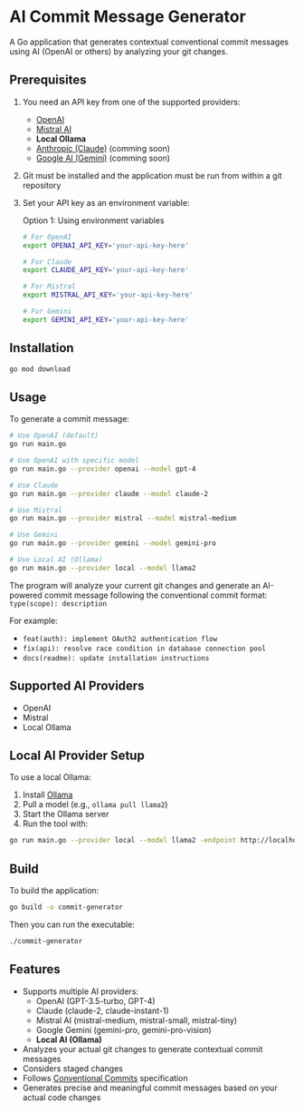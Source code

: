 # AI Commit Message Generator

A Go application that generates contextual conventional commit messages using AI (OpenAI or others) by analyzing your git changes.

## Prerequisites

1. You need an API key from one of the supported providers:
   - [OpenAI](https://platform.openai.com/)
   - [Mistral AI](https://mistral.ai/)
   - **Local Ollama**
   - [Anthropic (Claude)](https://www.anthropic.com/) (comming soon)
   - [Google AI (Gemini)](https://ai.google.dev/) (comming soon)
2. Git must be installed and the application must be run from within a git repository
3. Set your API key as an environment variable:

   Option 1: Using environment variables

   ```bash
   # For OpenAI
   export OPENAI_API_KEY='your-api-key-here'

   # For Claude
   export CLAUDE_API_KEY='your-api-key-here'

   # For Mistral
   export MISTRAL_API_KEY='your-api-key-here'

   # For Gemini
   export GEMINI_API_KEY='your-api-key-here'
   ```

## Installation

```bash
go mod download
```

## Usage

To generate a commit message:

```bash
# Use OpenAI (default)
go run main.go

# Use OpenAI with specific model
go run main.go --provider openai --model gpt-4

# Use Claude
go run main.go --provider claude --model claude-2

# Use Mistral
go run main.go --provider mistral --model mistral-medium

# Use Gemini
go run main.go --provider gemini --model gemini-pro

# Use Local AI (Ollama)
go run main.go --provider local --model llama2
```

The program will analyze your current git changes and generate an AI-powered commit message following the conventional commit format:
`type(scope): description`

For example:

- `feat(auth): implement OAuth2 authentication flow`
- `fix(api): resolve race condition in database connection pool`
- `docs(readme): update installation instructions`

## Supported AI Providers

- OpenAI
- Mistral
- Local Ollama

## Local AI Provider Setup

To use a local Ollama:

1. Install [Ollama](https://ollama.com/)
2. Pull a model (e.g., `ollama pull llama2`)
3. Start the Ollama server
4. Run the tool with:

```bash
go run main.go --provider local --model llama2 -endpoint http://localhost:11434
```

## Build

To build the application:

```bash
go build -o commit-generator
```

Then you can run the executable:

```bash
./commit-generator
```

## Features

- Supports multiple AI providers:
  - OpenAI (GPT-3.5-turbo, GPT-4)
  - Claude (claude-2, claude-instant-1)
  - Mistral AI (mistral-medium, mistral-small, mistral-tiny)
  - Google Gemini (gemini-pro, gemini-pro-vision)
  - **Local AI (Ollama)**
- Analyzes your actual git changes to generate contextual commit messages
- Considers staged changes
- Follows [Conventional Commits](https://www.conventionalcommits.org/) specification
- Generates precise and meaningful commit messages based on your actual code changes
